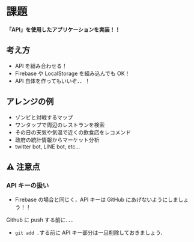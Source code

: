 # 課題

**「API」を使用したアプリケーションを実装！！**

## 考え方

- API を組み合わせる！
- Firebase や LocalStorage を組み込んでも OK！
- API 自体を作ってもいいぞ．．！

## アレンジの例

- ゾンビと対戦するマップ
- ワンタップで周辺のレストランを検索
- その日の天気や気温で近くの飲食店をレコメンド
- 政府の統計情報からマーケット分析
- twitter bot, LINE bot, etc...

## ⚠️ 注意点

### API キーの扱い

- Firebase の場合と同じく，API キーは GitHub にあげないようにしましょう！！

Github に push する前に．．．

- `git add .`する前に API キー部分は一旦削除しておきましょう．
<!-- - 提出フォームのコメント欄に API キーを記述してください！ -->
